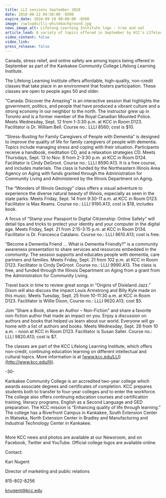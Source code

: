```yaml
---
title: LLI sessions September 2018
date: 2018-08-22 04:58:00 -0500
expire_date: 2018-09-19 00:00:00 -0500
image: /uploads/lli-whitebackground.jpg
news_image_alt: Lifelong Learning Institute logo - tree and owl
article_lead: A variety of topics offered in September by KCC's LIfelong Learning Institute
video_content: false
video_link:
press_release: false
---
```


Canada, stress relief, and online safety are among topics being offered in September as part of the Kankakee Community College Lifelong Learning Institute.

The Lifelong Learning Institute offers affordable, high-quality, non-credit classes that take place in an environment that fosters participation. These classes are open to people ages 50 and older.

“Canada: Discover the Amazing” is an interactive session that highlights the government, politics, and people that have produced a vibrant culture and a strong economy in our neighbor to the north. The instructor grew up in Toronto and is a former member of the Royal Canadian Mounted Police. Meets Wednesday, Sept. 12 from 1-3:30 p.m. at KCC in Room D123. Facilitator is Dr. William Bell. Course no.: LLLI 8560; cost is $10.

“Stress-Busting for Family Caregivers of People with Dementia” is designed to improve the quality of life for family caregivers of people with dementia. Topics include managing stress and coping with their situation. Participants receive a handbook, meditation CD, and a relaxation strategies CD. Meets Thursdays, Sept. 13 to Nov. 8 from 2-3:30 p.m. at KCC in Room D124. Facilitator is Cindy DeGroot. Course no.: LLLI 8590.A13. It is a free course, and includes materials. The class is funded by the Northeastern Illinois Area Agency on Aging with funds granted through the Administration for Community Living and Administered by the Illinois Department on Aging.

The “Wonders of Illinois Geology” class offers a visual adventure to experience the diverse natural beauty of Illinois, especially as seen in the state parks. Meets Friday, Sept. 14 from 9:30-11 a.m. at KCC in Room D123. Facilitator is Max Reams. Course no.: LLLI 9190.A13; cost is $18, includes book.

A focus of “Stamp your Passport to Digital Citizenship: Online Safety” will detail tips and tricks to protect your identity and your computer in the digital age. Meets Friday, Sept. 21 from 2:15-3:15 p.m. at KCC in Room D134. Facilitator is Dr. Francesca Catalano. Course no.: LLLI 8610.A13; cost is free.

“Become a Dementia Friend … What is Dementia Friendly?” is a community awareness presentation to share services and resources embedded in the community. The session supports and educates people with dementia, care partners and families. Meets Friday, Sept. 21 from 102 p.m. at KCC in Room D123. Facilitator is Cindy DeGroot. Course no.: LLLI 9990.A13. The class is free, and funded through the Illinois Department on Aging from a grant from the Administration for Community Living.

Travel back in time to review great songs in “Origins of Dixieland Jazz.” Dixon will also discuss the impact Louis Armstrong and Billy Kyle made on this music. Meets Tuesday, Sept. 25 from 10-11:30 a.m. at KCC in Room D123. Facilitator is Willie Dixon, Course no.: LLLI 9620.A13; cost $5.

Join “Share a Book, share an Author – Non-Fiction” and share a favorite non-fiction author that made an impact on you. Enjoy a discussion on authors and books that helped us learn about our world. Everyone will go home with a list of authors and books. Meets Wednesday, Sept. 26 from 10 a.m. - noon at KCC in Room D123. Facilitator is Susan Saller. Course no.: LLLI 9820.A13; cost is $7.

The classes are part of the KCC Lifelong Learning Institute, which offers non-credit, continuing education learning on different intellectual and cultural topics. More information is at [www.kcc.edu/LLI](http://www.kcc.edu/lli).

-30-

Kankakee Community College is an accredited two-year college which awards associate degrees and certificates of completion. KCC prepares students both to transfer to four-year colleges and to enter the workforce. The college also offers continuing education courses and certification training, literacy programs, English as a Second Language and GED preparation. The KCC mission is “Enhancing quality of life through learning.” The college has a Riverfront Campus in Kankakee, South Extension Center in Watseka, North Extension Center in Bradley and Manufacturing and Industrial Technology Center in Kankakee.

## #

More KCC news and photos are available at our Newsroom, and on Facebook, Twitter and YouTube. Official college logos are available online.

Contact:

Kari Nugent

Director of marketing and public relations

815-802-8256

knugent@kcc.edu